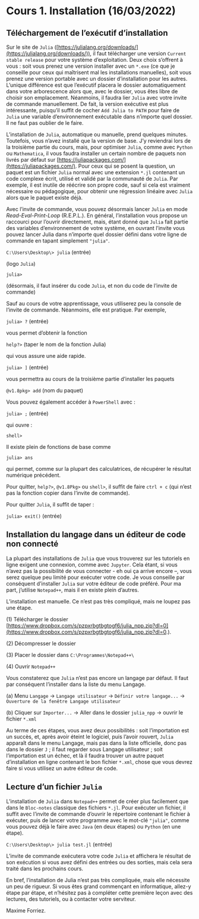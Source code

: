 # Cours 1. Installation (16/03/2022)

## Téléchargement de l’exécutif d’installation

Sur le site de `Julia` ([https://julialang.org/downloads/](https://julialang.org/downloads/)), il faut télécharger une version `Current stable release` pour votre système d’exploitation. Deux choix s’offrent à vous : soit vous prenez une version installer avec un `*.exe` (ce que je conseille pour ceux qui maîtrisent mal les installations manuelles), soit vous prenez une version portable avec un dossier d’installation pour les autres. L’unique différence est que l’exécutif placera le dossier automatiquement dans votre arborescence alors que, avec le dossier, vous êtes libre de choisir son emplacement. Néanmoins, il faudra lier `Julia` avec votre invite de commande manuellement. De fait, la version exécutive est plus intéressante, puisqu’il suffit de cocher `Add Julia to PATH` pour faire de `Julia` une variable d’environnement exécutable dans n’importe quel dossier. Il ne faut pas oublier de le faire.

L’installation de `Julia`, automatique ou manuelle, prend quelques minutes. Toutefois, vous n’avez installé que la version de base. J’y reviendrai lors de la troisième partie du cours, mais, pour optimiser `Julia`, comme avec `Python` ou `Mathematica`, il vous faudra installer un certain nombre de paquets non livrés par défaut sur [https://juliapackages.com/](https://juliapackages.com/). Pour ceux qui se posent la question, un paquet est un fichier `Julia` normal avec une extension `*.jl` contenant un code complexe écrit, utilisé et validé par la communauté de `Julia`. Par exemple, il est inutile de réécrire son propre code, sauf si cela est vraiment nécessaire ou pédagogique, pour obtenir une régression linéaire avec `Julia` alors que le paquet existe déjà.

Avec l’invite de commande, vous pouvez désormais lancer `Julia` en mode *Read-Eval-Print-Loop* (R.E.P.L.). En général, l’installation vous propose un raccourci pour l’ouvrir directement, mais, étant donné que `Julia` fait partie des variables d’environnement de votre système, en ouvrant l’invite vous pouvez lancer Julia dans n’importe quel dossier défini dans votre ligne de commande en tapant simplement `"julia"`.

`C:\Users\Desktop\> julia` (entrée)

(logo `Julia`)

`julia>`

(désormais, il faut insérer du code `Julia`, et non du code de l’invite de commande)

Sauf au cours de votre apprentissage, vous utiliserez peu la console de l’invite de commande. Néanmoins, elle est pratique. Par exemple,

`julia> ?` (entrée)

vous permet d’obtenir la fonction

`help?>` (taper le nom de la fonction Julia)

qui vous assure une aide rapide.

`julia> ]` (entrée)

vous permettra au cours de la troisième partie d’installer les paquets

`@v1.8pkg> add` (nom du paquet)

Vous pouvez également accéder à `PowerShell` avec :

`julia> ;` (entrée)

qui ouvre :

`shell>`

Il existe plein de fonctions de base comme

`julia> ans`

qui permet, comme sur la plupart des calculatrices, de récupérer le résultat numérique précédent.

Pour quitter, `help?>`, `@v1.8Pkg>` ou `shell>`, il suffit de faire `ctrl + c` (qui n’est pas la fonction copier dans l’invite de commande).

Pour quitter `Julia`, il suffit de taper :

`julia> exit()` (entrée)

## Installation du langage dans un éditeur de code non connecté

La plupart des installations de `Julia` que vous trouverez sur les tutoriels en ligne exigent une connexion, comme avec `Jupyter`. Cela étant, si vous n’avez pas la possibilité de vous connecter - eh oui ça arrive encore –, vous serez quelque peu limité pour exécuter votre code. Je vous conseille par conséquent d’installer `Julia` sur votre éditeur de code préféré. Pour ma part, j’utilise `Notepad++`, mais il en existe plein d’autres.

L’installation est manuelle. Ce n’est pas très compliqué, mais ne loupez pas une étape.

(1) Télécharger le dossier [https://www.dropbox.com/s/pzpxrbgtbgtogf6/julia_npp.zip?dl=0](https://www.dropbox.com/s/pzpxrbgtbgtogf6/julia_npp.zip?dl=0.).

(2) Décompresser le dossier

(3) Placer le dossier dans `C:\Programmes\Notepad++\`

(4) Ouvrir `Notepad++`

Vous constaterez que `Julia` n’est pas encore un langage par défaut. Il faut par conséquent l’installer dans la liste du menu Langage.

(a) Menu `Langage` → `Langage utilisateur` → `Définir votre langage...` → `Ouverture de la fenêtre Langage utilisateur`

(b) Cliquer sur `Importer...` → Aller dans le dossier `julia_npp` → ouvrir le fichier `*.xml`

Au terme de ces étapes, vous avez deux possibilités : soit l’importation est un succès, et, après avoir éteint le logiciel, puis l’avoir rouvert, `Julia` apparaît dans le menu Langage, mais pas dans la liste officielle, donc pas dans le dossier `J` ; il faut regarder sous Langage utilisateur ; soit l’importation est un échec, et là il faudra trouver un autre paquet d’installation en ligne contenant le bon fichier `*.xml`, chose que vous devrez faire si vous utilisez un autre éditeur de code.

## Lecture d’un fichier `Julia`

L’installation de `Julia` dans `Notepad++` permet de créer plus facilement que dans le `Bloc-notes` classique des fichiers `*.jl`. Pour exécuter un fichier, il suffit avec l’invite de commande d’ouvrir le répertoire contenant le fichier à exécuter, puis de lancer votre programme avec le mot-clé `"julia"`, comme vous pouvez déjà le faire avec `Java` (en deux étapes) ou `Python` (en une étape).

`C:\Users\Desktop\> julia test.jl` (entrée)

L’invite de commande exécutera votre code `Julia` et affichera le résultat de son exécution si vous avez défini des entrées ou des sorties, mais cela sera traité dans les prochains cours.

En bref, l’installation de Julia n’est pas très compliquée, mais elle nécessite un peu de rigueur. Si vous êtes grand commençant en informatique, allez-y étape par étape, et n’hésitez pas à compléter cette première leçon avec des lectures, des tutoriels, ou à contacter votre serviteur.

Maxime Forriez.